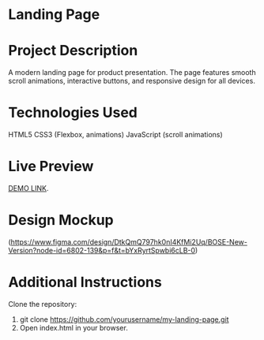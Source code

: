 # Landing Page

# Project Description
A modern landing page for product presentation. The page features smooth scroll animations, interactive buttons, and responsive design for all devices.

# Technologies Used
HTML5
CSS3 (Flexbox, animations)
JavaScript (scroll animations)

# Live Preview

[DEMO LINK](https://wzfxc.github.io/layout_landing-page/).

# Design Mockup

(https://www.figma.com/design/DtkQmQ797hk0nI4KfMi2Uq/BOSE-New-Version?node-id=6802-139&p=f&t=bYxRyrtSpwbi6cLB-0)

# Additional Instructions

Clone the repository:
1. git clone https://github.com/yourusername/my-landing-page.git
2. Open index.html in your browser.


